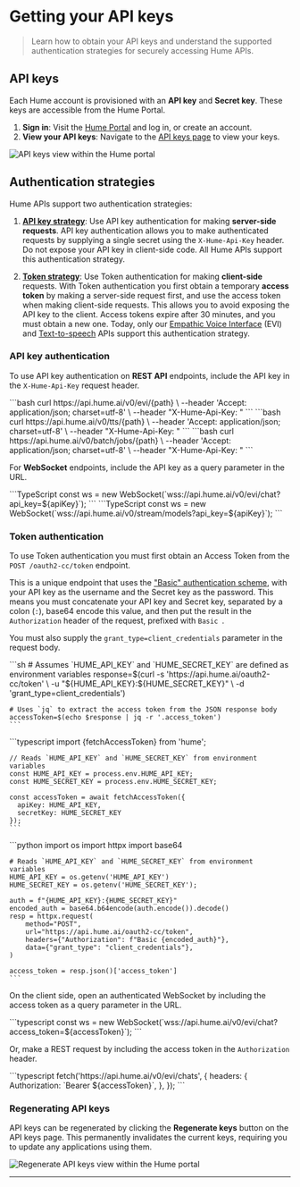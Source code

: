 # Getting your API keys

> Learn how to obtain your API keys and understand the supported authentication strategies for securely accessing Hume APIs.

## API keys

Each Hume account is provisioned with an **API key** and **Secret key**. These keys are accessible from the Hume
Portal.

1. **Sign in**: Visit the [Hume Portal](https://platform.hume.ai/) and log in, or create an account.
2. **View your API keys**: Navigate to the [API keys page](https://platform.hume.ai/settings/keys) to view your keys.

<Frame caption="Open the API keys page from the left sidebar">
  <img src="file:9d296bae-e43f-40d9-bf6a-53fb54f9068f" alt="API keys view within the Hume portal" />
</Frame>

## Authentication strategies

Hume APIs support two authentication strategies:

1. [**API key strategy**](/docs/introduction/api-key#api-key-authentication): Use API key authentication for making
   **server-side requests**. API key authentication allows you to make authenticated requests by supplying a single
   secret using the `X-Hume-Api-Key` header. Do not expose your API key in client-side code. All Hume APIs support this
   authentication strategy.

2. [**Token strategy**](/docs/introduction/api-key#token-authentication): Use Token authentication for making
   **client-side** requests. With Token authentication you first obtain a temporary **access token** by making a
   server-side request first, and use the access token when making client-side requests. This allows you to avoid
   exposing the API key to the client. Access tokens expire after 30 minutes, and you must obtain a new one. Today,
   only our [Empathic Voice Interface](https://dev.hume.ai/docs/empathic-voice-interface-evi/overview) (EVI) and
   [Text-to-speech](/docs/text-to-speech/overview) APIs support this authentication strategy.

### API key authentication

To use API key authentication on **REST API** endpoints, include the API key in the `X-Hume-Api-Key` request header.

<CodeBlocks>
  <CodeBlock title="EVI">
    ```bash
    curl https://api.hume.ai/v0/evi/{path} \
      --header 'Accept: application/json; charset=utf-8' \
      --header "X-Hume-Api-Key: <YOUR API KEY>"
    ```
  </CodeBlock>

  <CodeBlock title="TTS">
    ```bash
    curl https://api.hume.ai/v0/tts/{path} \
      --header 'Accept: application/json; charset=utf-8' \
      --header "X-Hume-Api-Key: <YOUR API KEY>"
    ```
  </CodeBlock>

  <CodeBlock title="Expression Measurement">
    ```bash
    curl https://api.hume.ai/v0/batch/jobs/{path} \
      --header 'Accept: application/json; charset=utf-8' \
      --header "X-Hume-Api-Key: <YOUR API KEY>"
    ```
  </CodeBlock>
</CodeBlocks>

For **WebSocket** endpoints, include the API key as a query parameter in the URL.

<CodeBlocks>
  <CodeBlock title="EVI">
    ```TypeScript
    const ws = new WebSocket(`wss://api.hume.ai/v0/evi/chat?api_key=${apiKey}`);
    ```
  </CodeBlock>

  <CodeBlock title="Expression Measurement">
    ```TypeScript
    const ws = new WebSocket(`wss://api.hume.ai/v0/stream/models?api_key=${apiKey}`);
    ```
  </CodeBlock>
</CodeBlocks>

### Token authentication

To use Token authentication you must first obtain an Access Token from the `POST /oauth2-cc/token` endpoint.

This is a unique endpoint that uses the ["Basic" authentication scheme](https://en.wikipedia.org/wiki/Basic_access_authentication), with your API key as the username and the Secret key as the password. This means you must concatenate your API key and Secret key, separated by a colon (`:`), base64 encode this value, and then put the result in the `Authorization` header of the request, prefixed with `Basic `.

You must also supply the `grant_type=client_credentials` parameter in the request body.

<CodeBlocks>
  <CodeBlock title="cURL">
    ```sh
    # Assumes `HUME_API_KEY` and `HUME_SECRET_KEY` are defined as environment variables
    response=$(curl -s 'https://api.hume.ai/oauth2-cc/token' \
      -u "${HUME_API_KEY}:${HUME_SECRET_KEY}" \
      -d 'grant_type=client_credentials')

    # Uses `jq` to extract the access token from the JSON response body
    accessToken=$(echo $response | jq -r '.access_token')
    ```
  </CodeBlock>

  <CodeBlock title="TypeScript">
    ```typescript
    import {fetchAccessToken} from 'hume';

    // Reads `HUME_API_KEY` and `HUME_SECRET_KEY` from environment variables
    const HUME_API_KEY = process.env.HUME_API_KEY;
    const HUME_SECRET_KEY = process.env.HUME_SECRET_KEY;

    const accessToken = await fetchAccessToken({
      apiKey: HUME_API_KEY,
      secretKey: HUME_SECRET_KEY
    });
    ```
  </CodeBlock>

  <CodeBlock title="Python">
    ```python
    import os
    import httpx
    import base64

    # Reads `HUME_API_KEY` and `HUME_SECRET_KEY` from environment variables
    HUME_API_KEY = os.getenv('HUME_API_KEY')
    HUME_SECRET_KEY = os.getenv('HUME_SECRET_KEY');

    auth = f"{HUME_API_KEY}:{HUME_SECRET_KEY}"
    encoded_auth = base64.b64encode(auth.encode()).decode()
    resp = httpx.request(
        method="POST",
        url="https://api.hume.ai/oauth2-cc/token",
        headers={"Authorization": f"Basic {encoded_auth}"},
        data={"grant_type": "client_credentials"},
    )

    access_token = resp.json()['access_token']
    ```
  </CodeBlock>
</CodeBlocks>

On the client side, open an authenticated WebSocket by including the access token as a query parameter in the URL.

<CodeBlock title="EVI">
  ```typescript
  const ws = new WebSocket(`wss://api.hume.ai/v0/evi/chat?access_token=${accessToken}`);
  ```
</CodeBlock>

Or, make a REST request by including the access token in the `Authorization` header.

<CodeBlock title="EVI">
  ```typescript
  fetch('https://api.hume.ai/v0/evi/chats', {
    headers: {
      Authorization: `Bearer ${accessToken}`,
    },
  });
  ```
</CodeBlock>

### Regenerating API keys

API keys can be regenerated by clicking the **Regenerate keys** button on the API keys page. This permanently invalidates the current keys, requiring you to update any applications using them.

<Frame caption="Regenerate API keys confirmation message">
  <img src="file:0fb71e3d-b11d-43b6-b544-d899963f24cf" alt="Regenerate API keys view within the Hume portal" />
</Frame>

***